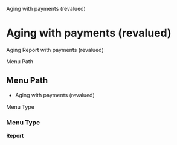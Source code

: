 
Aging with payments (revalued)
# Aging with payments (revalued)


Aging Report with payments (revalued)

Menu Path
## Menu Path



- Aging with payments (revalued)

Menu Type
### Menu Type

**Report**

